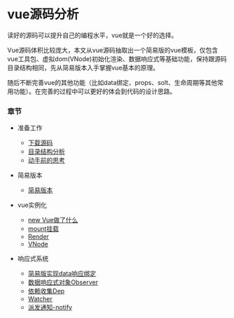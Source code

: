 # vue源码分析
读好的源码可以提升自己的编程水平，vue就是一个好的选择。

Vue源码体积比较庞大，本文从vue源码抽取出一个简易版的vue模板，仅包含vue工具包、虚拟dom(VNode)初始化渲染、数据响应式等基础功能，保持跟源码目录结构相同，先从简易版本入手掌握vue基本的原理。

随后不断完善vue的其他功能（比如data绑定、props、solt、生命周期等其他常用功能）。在完善的过程中可以更好的体会到代码的设计思路。

### 章节
* 准备工作
  * [下载源码](https://github.com/lo4396ve/vue-analysis/tree/simple/doc/ready/download)
  * [目录结构分析](https://github.com/lo4396ve/vue-analysis/tree/simple/doc/ready/structure)
  * [动手前的思考](https://github.com/lo4396ve/vue-analysis/tree/simple/doc/ready/think)
* 简易版本
  * [简易版本](https://github.com/lo4396ve/vue-analysis/tree/simple/doc/simple)

* vue实例化
  * [new Vue做了什么](https://github.com/lo4396ve/vue-analysis/tree/simple/doc/instance/newVue)
  * [mount挂载](https://github.com/lo4396ve/vue-analysis/tree/simple/doc/instance/mount)
  * [Render](https://github.com/lo4396ve/vue-analysis/tree/simple/doc/instance/render)
  * [VNode](https://github.com/lo4396ve/vue-analysis/tree/simple/doc/instance/VNode)

* 响应式系统
  * [简易版实现data响应绑定](https://github.com/lo4396ve/vue-analysis/tree/simple/doc/observer/state)
  * [数据响应式对象Observer](https://github.com/lo4396ve/vue-analysis/tree/simple/doc/observer/Observer)
  * [依赖收集Dep](https://github.com/lo4396ve/vue-analysis/tree/simple/doc/observer/Dep)
  * [Watcher](https://github.com/lo4396ve/vue-analysis/tree/simple/doc/observer/Watcher)
  * [派发通知-notify](https://github.com/lo4396ve/vue-analysis/tree/simple/doc/observer/Notify)

